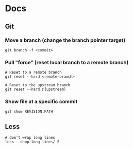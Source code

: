 # Docs

## Git

### Move a branch (change the branch pointer target)

```
git branch -f <commit>
```

### Pull "force" (reset local branch to a remote branch)

```
# Reset to a remote branch
git reset --hard <remote-branch>

# Reset to the upstream branch
git reset --hard @{upstream}
```

### Show file at a specific commit

```
git show REVISION:PATH
```

## Less

```
# don't wrap long lines
less --chop-long-lines/-S
```
